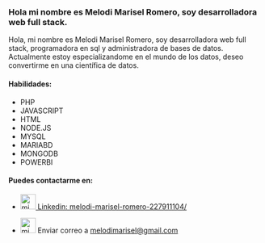 ### Hola mi nombre es Melodi Marisel Romero, soy desarrolladora web full stack.

Hola, mi nombre es Melodi Marisel Romero, soy desarrolladora web full stack, programadora en sql y administradora de bases de datos. Actualmente estoy especializandome en el mundo de los datos, deseo convertirme en una científica de datos.

#### Habilidades:
* PHP
* JAVASCRIPT
* HTML
* NODE.JS
* MYSQL
* MARIABD
* MONGODB
* POWERBI

#### Puedes contactarme en:

* <a href="https://www.linkedin.com/in/melodi-marisel-romero-227911104/" ><image src="/img/linkedin.png" alt="mi dirección de Lindekin" width="30px"> Linkedin: melodi-marisel-romero-227911104/ </a>
  
* <image src="/img/gmail.png" alt="mi Correo Electronico" width="30px"> Enviar correo a melodimarisel@gmail.com </a>


